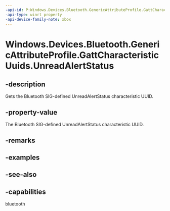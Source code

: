 ```yaml
---
-api-id: P:Windows.Devices.Bluetooth.GenericAttributeProfile.GattCharacteristicUuids.UnreadAlertStatus
-api-type: winrt property
-api-device-family-note: xbox
---
```


<!-- Property syntax
public System.Guid UnreadAlertStatus { get; }
-->

# Windows.Devices.Bluetooth.GenericAttributeProfile.GattCharacteristicUuids.UnreadAlertStatus

## -description
Gets the Bluetooth SIG-defined UnreadAlertStatus characteristic UUID.

## -property-value
The Bluetooth SIG-defined UnreadAlertStatus characteristic UUID.

## -remarks

## -examples

## -see-also

## -capabilities
bluetooth
